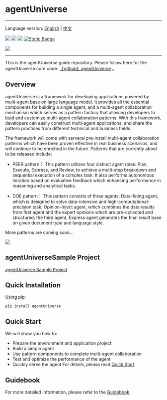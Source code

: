 # agentUniverse
****************************************
Language version: [English](./README.md) | [中文](./README_zh.md)

![](https://img.shields.io/badge/framework-agentUniverse-pink)
![](https://img.shields.io/badge/python-3.10%2B-blue?logo=Python)
[![](https://img.shields.io/badge/%20license-Apache--2.0-yellow)](LICENSE)
[![Static Badge](https://img.shields.io/badge/pypi-v0.0.3-blue?logo=pypi)](https://pypi.org/project/agentUniverse/)

![](https://github.com/alipay/agentUniverse/blob/master/docs/guidebook/_picture/logo_bar.png)
****************************************

This is the agentUniverse guide repository. Please follow here for the agentUniverse core code. [【github】agentUniverse](https://github.com/alipay/agentUniverse) 。

## Overview
agentUniverse is a framework for developing applications powered by multi-agent base on large language model.  It provides all the essential components for building a single agent, and a multi-agent collaboration mechanism which  serves as a pattern factory that allowing developers to buid and customize multi-agent collaboration patterns. With this framework,  developers can easily construct multi-agent applications, and share the pattern practices from different technical  and business fields.

The framework will come with serveral pre-install multi-agent collaboration patterns which have been proven effective in real business scenarios, and will continue to be enriched in the future. Patterns that are currently about to be released include:

- PEER pattern：
This pattern utilizes four distinct agent roles: Plan, Execute, Express, and Review, to achieve a multi-step breakdown and sequential execution of a complex task. It also performs autonomous iteration based on evaluative feedback which enhancing performance in reasoning and analytical tasks. 


- DOE pattern：
This pattern consists of three agents: Data-fining agent, which is designed to solve data-intensive and high-computational-precision task; Opinion-inject agent, which combines the data results from first agent and the expert opinions which are pre-collected and structured; the third agent, Express agent generates the final result base on given document type and language style.

More patterns are coming soon...

![](https://github.com/alipay/agentUniverse/blob/master/docs/guidebook/_picture/agent_universe_framework_resize.jpg)

## agentUniverseSample Project
[agentUniverse Sample Project](https://github.com/alipay/agentUniverse/blob/master/sample_standard_app/README.md)

## Quick Installation
Using pip:
```shell
pip install agentUniverse
```

## Quick Start
We will show you how to:
* Prepare the environment and application project
* Build a simple agent
* Use pattern components to complete multi-agent collaboration
* Test and optimize the performance of the agent
* Quickly serve the agent
For details, please read [Quick Start](https://github.com/alipay/agentUniverse/blob/master/docs/guidebook/en/1_3_Quick_Start.md).

## Guidebook
For more detailed information, please refer to the [Guidebook](https://github.com/alipay/agentUniverse/blob/master/docs/guidebook/en/0_index.md).
